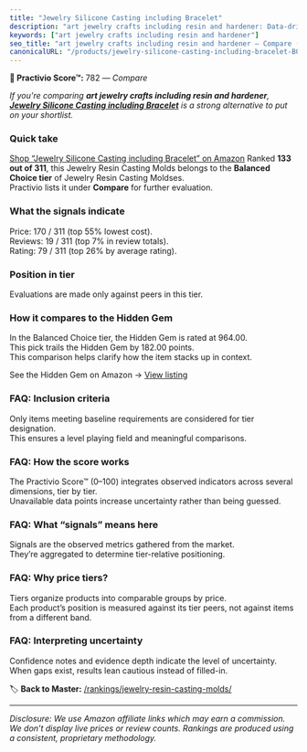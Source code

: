 ```yaml
---
title: "Jewelry Silicone Casting including Bracelet"
description: "art jewelry crafts including resin and hardener: Data-driven ranking using the Practivio Score™. Positioned by quality, value, demand, findability, momentum."
keywords: ["art jewelry crafts including resin and hardener"]
seo_title: "art jewelry crafts including resin and hardener — Compare (2025)"
canonicalURL: "/products/jewelry-silicone-casting-including-bracelet-B07BHL8QPB/"
---
```


**🛒 Practivio Score™:** 782 — _Compare_


*If you're comparing **art jewelry crafts including resin and hardener**, **[Jewelry Silicone Casting including Bracelet](https://www.amazon.com/dp/B07BHL8QPB?tag=practivio-20)** is a strong alternative to put on your shortlist.*
### Quick take
[Shop “Jewelry Silicone Casting including Bracelet” on Amazon](https://www.amazon.com/dp/B07BHL8QPB?tag=practivio-20)
Ranked **133 out of 311**, this Jewelry Resin Casting Molds belongs to the **Balanced Choice tier** of Jewelry Resin Casting Moldses.  
Practivio lists it under **Compare** for further evaluation.

### What the signals indicate
Price: 170 / 311 (top 55% lowest cost).  
Reviews: 19 / 311 (top 7% in review totals).  
Rating: 79 / 311 (top 26% by average rating).  

### Position in tier
Evaluations are made only against peers in this tier.

### How it compares to the Hidden Gem
In the Balanced Choice tier, the Hidden Gem is rated at 964.00.  
This pick trails the Hidden Gem by 182.00 points.  
This comparison helps clarify how the item stacks up in context.  

See the Hidden Gem on Amazon → [View listing](https://www.amazon.com/dp/B08L7PP8F9?tag=practivio-20)

### FAQ: Inclusion criteria
Only items meeting baseline requirements are considered for tier designation.  
This ensures a level playing field and meaningful comparisons.

### FAQ: How the score works
The Practivio Score™ (0–100) integrates observed indicators across several dimensions, tier by tier.  
Unavailable data points increase uncertainty rather than being guessed.

### FAQ: What “signals” means here
Signals are the observed metrics gathered from the market.  
They’re aggregated to determine tier-relative positioning.

### FAQ: Why price tiers?
Tiers organize products into comparable groups by price.  
Each product’s position is measured against its tier peers, not against items from a different band.

### FAQ: Interpreting uncertainty
Confidence notes and evidence depth indicate the level of uncertainty.  
When gaps exist, results lean cautious instead of filled-in.

<!-- Missing template for Compare/CompareWithinPriceClass -->


🏷️ **Back to Master:** [/rankings/jewelry-resin-casting-molds/](/rankings/jewelry-resin-casting-molds/)

---
_Disclosure: We use Amazon affiliate links which may earn a commission. We don’t display live prices or review counts. Rankings are produced using a consistent, proprietary methodology._
